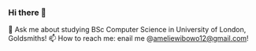 ### Hi there 👋
💬 Ask me about studying BSc Computer Science in University of London, Goldsmiths!
📫 How to reach me: enail me @ameliewibowo12@gmail.com!

<!--
**ameliejuliette12/ameliejuliette12** is a ✨ _special_ ✨ repository because its `README.md` (this file) appears on your GitHub profile.

Here are some ideas to get you started:

- 🔭 I’m currently working on ...
- 🌱 I’m currently learning ...
- 👯 I’m looking to collaborate on ...
- 💬 Ask me about studying BSc Computer Science in University of London, Goldsmiths!
- 📫 How to reach me: enail me @ameliewibowo12@gmail.com!
- ⚡ Fun fact: ...
-->
